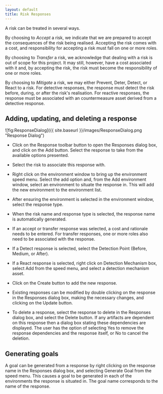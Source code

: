 ```yaml
---
layout: default
title: Risk Responses
---
```


A risk can be treated in several ways.

By choosing to *Accept* a risk, we indicate that we are prepared to accept the consequences of the risk being realised.  Accepting the risk comes with a cost, and responsibility for accepting a risk must fall on one or more roles.

By choosing to *Transfer* a risk, we acknowledge that dealing with a risk is out of scope for this project. It may still, however, have a cost associated with it and, by accepting the risk, the risk must become the responsibility of one or more roles.

By choosing to *Mitigate* a risk, we may either Prevent, Deter, Detect, or React to a risk.  For detective responses, the response must detect the risk before, during, or after the risk's realisation.  For reactive responses, the response must be associated with an countermeasure asset derived from a detective response.

## Adding, updating, and deleting a response ##

![fig:ResponseDialog]({{ site.baseurl }}/images/ResponseDialog.png "Response Dialog")

* Click on the Response toolbar button to open the Responses dialog box, and click on the Add button.  Select the response to take from the available options presented.

* Select the risk to associate this response with.

* Right click on the environment window to bring up the environment speed menu.  Select the add option and, from the Add environment window, select an environment to situate the  response in.  This will add the new environment to the environment list.

* After ensuring the environment is selected in the environment window, select the response type.

* When the risk name and response type is selected, the response name is automatically generated.

* If an accept or transfer response was selected, a cost and rationale needs to be entered.  For transfer responses, one or more roles also need to be associated with the response.

* If a Detect response is selected, select the Detection Point (Before, Medium, or After).

* If a React response is selected, right click on Detection Mechanism box, select Add from the speed menu, and select a detection mechanism asset.

* Click on the Create button to add the new response.

* Existing responses can be modified by double clicking on the response in the Responses dialog box, making the necessary changes, and clicking on the Update button.

* To delete a response, select the response to delete in the Responses dialog box, and select the Delete button.  If any artifacts are dependent on this response then a dialog box stating these dependencies are displayed.  The user has the option of selecting Yes to remove the response dependencies and the response itself, or No to cancel the deletion.

## Generating goals ##

A goal can be generated from a response by right clicking on the response name in the Responses dialog box, and selecting Generate Goal from the speed menu.  This causes a goal to be generated in each of the environments the response is situated in.  The goal name corresponds to the name of the response.
